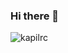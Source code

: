 ### Hi there 👋

<img align="center" src="https://github-readme-stats.vercel.app/api?username=kapilrc&show_icons=true&locale=en" alt="kapilrc" /></p>

<!--
**kapilrc/kapilrc** is a ✨ _special_ ✨ repository because its `README.md` (this file) appears on your GitHub profile.

Here are some ideas to get you started:

- 🔭 I’m currently working on ...
- 🌱 I’m currently learning ...
- 👯 I’m looking to collaborate on ...
- 🤔 I’m looking for help with ...
- 💬 Ask me about ...
- 📫 How to reach me: ...
- 😄 Pronouns: ...
- ⚡ Fun fact: ...
-->
